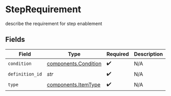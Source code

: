 # StepRequirement

describe the requirement for step enablement


## Fields

| Field                                                        | Type                                                         | Required                                                     | Description                                                  |
| ------------------------------------------------------------ | ------------------------------------------------------------ | ------------------------------------------------------------ | ------------------------------------------------------------ |
| `condition`                                                  | [components.Condition](../../models/components/condition.md) | :heavy_check_mark:                                           | N/A                                                          |
| `definition_id`                                              | *str*                                                        | :heavy_check_mark:                                           | N/A                                                          |
| `type`                                                       | [components.ItemType](../../models/components/itemtype.md)   | :heavy_check_mark:                                           | N/A                                                          |